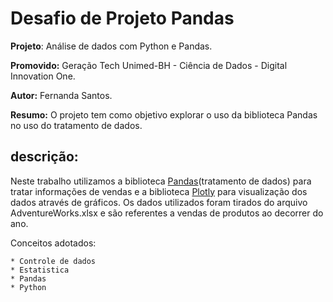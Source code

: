 # Desafio de Projeto Pandas

**Projeto**: Análise de dados com Python e Pandas.

**Promovido:** Geração Tech Unimed-BH - Ciência de Dados - Digital Innovation One.

**Autor:** Fernanda Santos.

**Resumo:** O projeto tem como objetivo explorar o uso da biblioteca Pandas no uso do tratamento de dados.

## descrição:
Neste trabalho utilizamos a biblioteca [Pandas](https://pandas.pydata.org/)(tratamento de dados)  para tratar informações de vendas e a biblioteca [Plotly](https://plotly.com/) para visualização dos dados através de gráficos. Os dados utilizados foram tirados do arquivo AdventureWorks.xlsx e são referentes a vendas de produtos ao decorrer do ano. 
  
Conceitos adotados: 

    * Controle de dados
    * Estatistica
    * Pandas
    * Python
    
   
